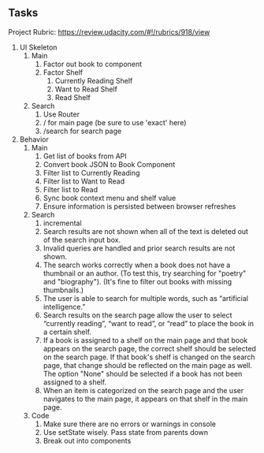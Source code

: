 ## Tasks

Project Rubric: https://review.udacity.com/#!/rubrics/918/view

1. UI Skeleton
    1. Main
        1. Factor out book to component
        1. Factor Shelf
            1. Currently Reading Shelf
            1. Want to Read Shelf
            1. Read Shelf
    1. Search
        1. Use Router
        1. / for main page (be sure to use 'exact' here)
        1. /search for search page
1. Behavior
    1. Main
        1. Get list of books from API
        1. Convert book JSON to Book Component
        1. Filter list to Currently Reading
        1. Filter list to Want to Read
        1. Filter list to Read
        1. Sync book context menu and shelf value
        1. Ensure information is persisted between browser refreshes
    1. Search
        1. incremental
        1. Search results are not shown when all of the text is deleted out of the search input box.
        1. Invalid queries are handled and prior search results are not shown.
        1. The search works correctly when a book does not have a thumbnail or an author. (To test this, try searching for "poetry" and "biography"). (It's fine to filter out books with missing thumbnails.)
        1. The user is able to search for multiple words, such as “artificial intelligence.”
        1. Search results on the search page allow the user to select “currently reading”, “want to read”, or “read” to place the book in a certain shelf.
        1. If a book is assigned to a shelf on the main page and that book appears on the search page, the correct shelf should be selected on the search page. If that book's shelf is changed on the search page, that change should be reflected on the main page as well. The option "None" should be selected if a book has not been assigned to a shelf.
        1. When an item is categorized on the search page and the user navigates to the main page, it appears on that shelf in the main page.
    1. Code
        1. Make sure there are no errors or warnings in console
        1. Use setState wisely. Pass state from parents down
        1. Break out into components
